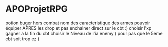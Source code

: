 # APOProjetRPG
potion buger hors combat 
nom des caracteristique des armes 
pouvoir équiper APRES les drop et pas enchainer direct sur le cbt :) 
choisir l'xp gagner a la fin du cbt
choisir le Niveau de l'ia enemy ( pour pas que le 5eme cbt soit trop ez ) 
